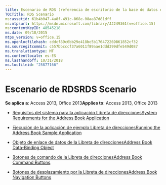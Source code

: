 ```yaml
---
title: Escenario de RDS (referencia de escritorio de la base de datos de Access)
TOCTitle: RDS Scenario
ms:assetid: 61b4b047-4a8f-491c-868e-08aa87d81dff
ms:mtpsurl: https://msdn.microsoft.com/library/JJ249361(v=office.15)
ms:contentKeyID: 48545218
ms.date: 09/18/2015
mtps_version: v=office.15
ms.openlocfilehash: cddcf89c6bb29e418bc5b176472269861852cf32
ms.sourcegitcommit: c557bbcccf37a6011f89aae1ddd399dfe549d087
ms.translationtype: MT
ms.contentlocale: es-ES
ms.lasthandoff: 10/31/2018
ms.locfileid: "25877166"
---
```

# <a name="rds-scenario"></a><span data-ttu-id="3b0c7-102">Escenario de RDS</span><span class="sxs-lookup"><span data-stu-id="3b0c7-102">RDS Scenario</span></span>


<span data-ttu-id="3b0c7-103">**Se aplica a**: Access 2013, Office 2013</span><span class="sxs-lookup"><span data-stu-id="3b0c7-103">**Applies to**: Access 2013, Office 2013</span></span>

  - [<span data-ttu-id="3b0c7-104">Requisitos del sistema para la aplicación Libreta de direcciones</span><span class="sxs-lookup"><span data-stu-id="3b0c7-104">System Requirements for the Address Book Application</span></span>](system-requirements-for-the-address-book-application.md)

  - [<span data-ttu-id="3b0c7-105">Ejecución de la aplicación de ejemplo Libreta de direcciones</span><span class="sxs-lookup"><span data-stu-id="3b0c7-105">Running the Address Book Sample Application</span></span>](running-the-address-book-sample-application.md)

  - [<span data-ttu-id="3b0c7-106">Objeto de enlace de datos de la Libreta de direcciones</span><span class="sxs-lookup"><span data-stu-id="3b0c7-106">Address Book Data-Binding Object</span></span>](address-book-data-binding-object.md)

  - [<span data-ttu-id="3b0c7-107">Botones de comando de la Libreta de direcciones</span><span class="sxs-lookup"><span data-stu-id="3b0c7-107">Address Book Command Buttons</span></span>](address-book-command-buttons.md)

  - [<span data-ttu-id="3b0c7-108">Botones de desplazamiento por la Libreta de direcciones</span><span class="sxs-lookup"><span data-stu-id="3b0c7-108">Address Book Navigation Buttons</span></span>](address-book-navigation-buttons.md)


